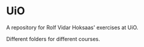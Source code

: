 # UiO
A repository for Rolf Vidar Hoksaas' exercises at UiO.

Different folders for different courses.
